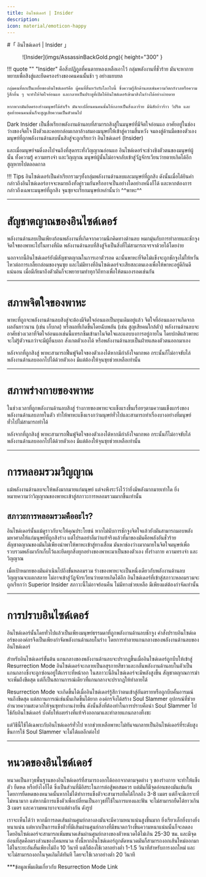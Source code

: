 ```yaml
---
title: อินไซด์เดอร์ | Insider
description: 
icon: material/emoticon-happy
---
```


#「  อินไซด์เดอร์ | Insider  」

<figure markdown>
  ![Insider](imgs/AssassinBackGold.png){ height="300" }
</figure>

!!! quote ""
    "Insider" คือสิ่งปฏิกูลที่คนตายหลงเหลือเอาไว้ กลุ่มพลังงานที่ชั่วร้าย มันจะหากายหยาบเพื่อสิงสู่และยึดครองร่างของคนคนนั้นช้า ๆ อย่างแยบยล 

    กลุ่มคนที่ตกเป็นเหยื่อของอินไซด์เดอร์คือ ผู้คนที่สิ้นหวังกับโลกใบนี้ ซึ่งความรู้สึกด้านลบเช่นความวิตกกังวลหรือความรู้สึกอื่น ๆ จะทำให้จิตใจอ่อนแอ และกลายเป็นประตูที่เปิดให้อินไซด์เดอร์เข้ามาสิงในร่างได้อย่างง่ายดาย 

    หากพวกมันยึดครองร่างมนุษย์ได้สำเร็จ มันจะเปลี่ยนคนคนนั้นให้กลายเป็นสิ่งเลวร้าย มีนิสัยก้าวร้าว วิปริต และสุดท้ายคนคนนั้นก็จะสูญเสียความเป็นตัวตนไป

Dark Insider เป็นชื่อเรียกพลังงานด้านลบที่สามารถสิงสู่ในมนุษย์ที่มีจิตใจอ่อนแอ อาศัยอยู่ในช่องว่างของจิตใจ ฝังตัวและคอยกล่อมเกลาล้างสมองมนุษย์ให้เข้าสู่ความสิ้นหวัง จมลงสู่ด้านมืดของตัวเอง มนุษย์ที่ถูกพลังงานด้านลบนั้นสิงสู่จะถูกเรียกว่า อินไซด์เดอร์ (Insider)

และเมื่อมนุษย์จมดิ่งลงไปจนถึงที่สุดกระทั่งวิญญาณอ่อนแอ อินไซด์เดอร์จะช่วงชิงตัวตนของมนุษย์ผู้นั้น ทั้งความรู้ ความทรงจำ และวิญญาณ มนุษย์ผู้นั้นไม่อาจกลับเข้าสู่วัฏจักรเวียนว่ายตายเกิดได้อีก สูญหายไปตลอดกาล

!!! Tips
    อินไซด์เดอร์เป็นคำเรียกรวมๆทั้งกลุ่มพลังงานด้านลบและมนุษย์ที่ถูกสิง ดังนั้นเมื่อได้ยินคำกล่าวถึงอินไซด์เดอร์อาจจะหมายถึงทั้งคู่รวมกันหรืออาจเป็นอย่างใดอย่างหนึ่งก็ได้ และหากต้องการกล่าวถึงเฉพาะมนุษย์ที่ถูกสิง จุนซุยจะเรียกมนุษย์เหล่านั้นว่า ^^พาหะ^^

-------------
# สัญชาตญาณของอินไซด์เดอร์
พลังงานด้านลบเป็นเพียงก้อนพลังงานที่เกิดจากความนึกคิดทางด้านลบ หมกมุ่นกับการทำลายและชักจูงจิตใจของพาหะไปในทางที่ผิด พลังงานด้านลบที่สิงสู่จึงเป็นสิ่งที่ไม่สามารถเจรจาด้วยได้โดยง่าย

นอกจากนี้อินไซด์เดอร์ยังมีสัญชาตญาณในการเอาตัวรอด ฉะนั้นพาหะที่จิตไม่แข็งจะถูกชักจูงไม่ให้หวั่นไหวต่อการเกลี้ยกล่อมของจุนซุย และไม่มีทางที่อินไซด์เดอร์จะเสียสละตนเองเพื่อให้พาหะอยู่ดีกินดีแน่นอน เมื่อมีภัยมาถึงตัวมันก็จะพยายามทำทุกวิถีทางเพื่อให้ตนเองรอดเช่นกัน

-------------
# สภาพจิตใจของพาหะ
พาหะที่ถูกจะพลังงานด้านลบสิงสู่จะต้องมีจิตใจอ่อนแอเป็นทุนเดิมอยู่แล้ว จิตใจที่อ่อนแออาจเกิดจากผลอันยาวนาน (เช่น เก็บกด) หรือผลที่เกิดขึ้นโดยฉับพลัน (เช่น สูญเสียคนใกล้ตัว) พลังงานด้านลบจะอาศัยช่วงเวลาที่จิตใจอ่อนแอเช่นนี้แทรกซึมเข้ามาในจิตใจและแอบบงการอยู่ภายใน โดยปกติแล้วพาหะจะไม่รู้ตัวจนกว่าจะมีผู้อื่นบอก สังเกตตัวเองได้ หรือพลังงานด้านลบเป็นฝ่ายแสดงตัวตนออกมาเอง

หลังจากที่ถูกสิงสู่ พาหะสามารถฟื้นฟูจิตใจของตัวเองได้หากมีกำลังใจมากพอ กระนั้นก็ไม่อาจขับไล่พลังงานด้านลบออกไปได้ด้วยตัวเอง มีแต่ต้องให้จุนซุยช่วยเหลือเท่านั้น

-------------
# สภาพร่างกายของพาหะ
ในช่วงเวลาที่ถูกพลังงานด้านลบสิงสู่ ร่างกายของพาหะจะแข็งแรงขึ้นเรื่อยๆตามความแข็งแกร่งของพลังงานด้านลบภายในตัว ทำให้พาหะแข็งแรงกว่ามนุษย์ทั่วไปและสามารถทำเรื่องบางอย่างที่มนุษย์ทั่วไปไม่สามารถทำได้

หลังจากที่ถูกสิงสู่ พาหะสามารถฟื้นฟูจิตใจของตัวเองได้หากมีกำลังใจมากพอ กระนั้นก็ไม่อาจขับไล่พลังงานด้านลบออกไปได้ด้วยตัวเอง มีแต่ต้องให้จุนซุยช่วยเหลือเท่านั้น

-------------
# การหลอมรวมวิญญาณ
แม้พลังงานด้านลบจะให้พลังมากมายแก่มนุษย์ แต่จงพึงระวังไว้ว่ายิ่งมีพลังมากมายเท่าใด ยิ่งหมายความว่าวิญญาณของพาหะเข้าสู่สภาวะการหลอมรวมมากขึ้นเท่านั้น

## สภาวะการหลอมรวมคืออะไร?
อินไซด์เดอร์นั้นแม้ดูราวกับจะให้คุณประโยชน์ หากไม่นับการชักจูงจิตใจแล้วยังมันสามารถมอบพลังมหาศาลให้แก่มนุษย์ที่ถูกสิงร่าง แต่โปรดอย่าลืมว่าแท้จริงแล้วที่มาของมันคือพลังอันชั่วร้าย สัญชาตญาณของมันไม่เพียงนำพาให้พาหะเข้าสู่ทางเสื่อม มันหาช่องว่างมากมายในจิตใจมนุษย์เพื่อรวบรวมพลังมากักเก็บไว้และยึดทุกสิ่งทุกอย่างของพาหะมาเป็นของตัวเอง ทั้งร่างกาย ความทรงจำ และวิญญาณ

เมื่อเป้าหมายของมันดำเนินไปถึงขั้นหลอมรวม ร่างของพาหะจะเป็นหนึ่งเดียวกับพลังงานด้านลบ วิญญาณจะแตกสลาย ไม่อาจเข้าสู่วัฎจักรเวียนว่ายตายเกิดได้อีก อินไซด์เดอร์ที่เข้าสู่สภาวะหลอมรวมจะถูกเรียกว่า Superior Insider สภาวะนี้ไม่อาจย้อนคืน ไม่มีทางช่วยเหลือ มีเพียงแต่ต้องกำจัดเท่านั้น

-------------
# การปราบอินไซด์เดอร์
อินไซด์เดอร์นั้นโดยทั่วไปแล้วเป็นเพียงมนุษย์ธรรมดาที่ถูกพลังงานด้านลบชักจูง คำสั่งปราบอินไซด์เดอร์ขององค์กรจึงเป็นเพียงกำจัดพลังงานด้านลบในร่าง โดยการทำลายแกนกลางของพลังงานด้านลบของอินไซด์เดอร์

สำหรับอินไซด์เดอร์ขั้นต้น แกนกลางของพลังงานด้านลบจะปรากฏขึ้นเมื่ออินไซด์เดอร์ถูกบีบให้เข้าสู่ Resurrection Mode อินไซด์เดอร์จะกลายเป็นอสุรกายสีขาวและกลั่นพลังงานด้านลบในตัวเป็นแกนกลางซึ่งจะถูกซ่อนอยู่ใต้เกราะที่หน้าอก ในสภาวะนี้อินไซด์เดอร์จะมีพลังสูงขึ้น สัญชาตญาณการฆ่าจะเพิ่มถึงขีดสุด แต่ก็เป็นสถานการณ์เดียวที่แกนกลางจะปรากฏให้ทำลายได้

Resurrection Mode จะเกิดขึ้นได้เมื่ออินไซด์เดอร์รู้สึกว่าตนเข้าสู่อันตรายหรือถูกบีบคั้นอารมณ์จนถึงขีดสุด แต่สถานการณ์เช่นนั้นเกิดขึ้นได้ยาก องค์กรจึงได้สร้าง Soul Slammer อุปกรณ์ที่ช่วยอำนวยความสะดวกให้จุนซุยทำงานง่ายขึ้น ดังนั้นสิ่งที่ต้องทำในการปราบคือนำ Soul Slammer ไปใช้กับอินไซด์เดอร์ บังคับให้เผยร่างที่แท้จริงออกมาและทำลายแกนกลางทิ้งซะ

แต่วิธีนี้ใช้ได้เฉพาะกับอินไซด์เดอร์ทั่วไป หากช่วยเหลือพาหะไม่ทันจนกลายเป็นอินไซด์เดอร์ที่ระดับสูงขึ้นการใช้ Soul Slammer จะไม่ได้ผลอีกต่อไป

-------------

# หนวดของอินไซด์เดอร์
หนวดเป็นอาวุธพื้นฐานของอินไซด์เดอร์ที่สามารถงอกได้ออกจากตามจุดต่าง ๆ ของร่างกาย จะทำให้แข็งตัว ยืดหด หรือยังไงก็ได้ ซึ่งเป็นส่วนที่มีอิสระในการต่อสู้พอสมควร แต่มันก็มีจุดอ่อนของมันเช่นกัน โดยการยืดหดของหนวดนั้นหากไม่ได้ทำการแข็งตัวจะสามารถยืดได้ไกลถึง 3-8 เมตร แต่ก็จะมีเกราะที่ไม่หนามาก แต่หากมีการแข็งตัวเพื่อเปลี่ยนเป็นอาวุธที่ใช้ในการแทงและฟัน จะไม่สามารถยืดได้ยาวเกิน 3 เมตร และความหนาบางจะแต่ต่างกัน ดังรูป 

เราจะเห็นได้ว่า หากมีการลดเส้นผ่านศูนย์กลางลงมันจะมีความหนาแน่นสูงขึ้นมาก ยิ่งเรียวเล็กยิ่งบางยิ่งหนาแน่น แต่หากเป็นการแข็งตัวที่มีเส้นผ่านศูนย์กลางที่มีขนาดกว้างขึ้นความหนาแน่นนั้นก็จะลดลง โดยอินไซด์เดอร์จะสามารถเพิ่มขนาดเส้นผ่านศูนย์กลางของตัวหนวดได้ไม่เกิน 25-30 ซม. และมีจุดอ่อนที่สุดคือตรงส่วนของโคนหนวด ทั้งนี้หากอินไซด์เดอร์ถูกตัดหนวดมันก็สามารถงอกเส้นใหม่ออกมาได้ในระยะอันสั้นเพียงไม่ถึง 10 วินาที แต่ก็ต้องใช้เวลาอย่างต่ำ 1-1.5 วินาทีสำหรับการงอกใหม่ และจะไม่สามารถงอกในจุดเกิมได้ทันที โดยจะใช้เวลาอย่างต่ำ 20 วินาที 



***ข้อมูลเพิ่มเติมเกี่ยวกับ Resurrection Mode Link